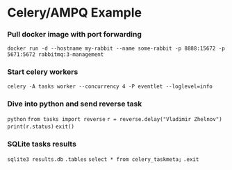 # Celery/AMPQ Example 

### Pull docker image with port forwarding
`docker run -d --hostname my-rabbit --name some-rabbit -p 8888:15672 -p 5671:5672 rabbitmq:3-management`

### Start celery workers
`celery -A tasks worker --concurrency 4 -P eventlet --loglevel=info`

### Dive into python and send reverse task 
`python`
`from tasks import reverse`
`r = reverse.delay("Vladimir Zhelnov")`
`print(r.status)`
`exit()`

### SQLite tasks results
`sqlite3 results.db`
`.tables`
`select * from celery_taskmeta;`
`.exit`
